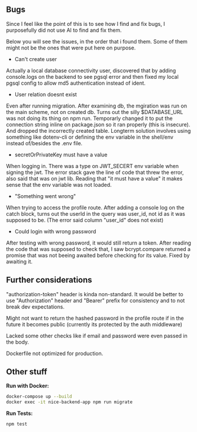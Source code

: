 

## Bugs 

Since I feel like the point of this is to see how I find and fix bugs, I purposefully did not use AI to find and fix them.

Below you will see the issues, in the order that i found them. Some of them might not be the ones that were put here on purpose.



* Can't create user

Actually a local database connectivity user, discovered that by adding console.logs on the backend to see pgsql error and then fixed my local pgsql config to allow md5 authentication instead of ident.


* User relation doesnt exist

Even after running migration. After examining db, the mgiration was run on the main scheme, not on created db. Turns out the silly $DATABASE_URL was not doing its thing on npm run. Temporarly changed it to put the connection string inline on package.json so it ran properly (this is insecure). And dropped the incorrectly created table. Longterm solution involves using something like dotenv-cli or defining the env variable in the shell/env instead of/besides the .env file.


* secretOrPrivateKey must have a value

When logging in. There was a type on JWT_SECERT env variable when signing the jwt. The error stack gave the line of code that threw the error, also said that was on jwt lib. Reading that "it must have a value" it makes sense that the env variable was not loaded.


* "Something went wrong"

When trying to access the profile route. After adding a console log on the catch block, turns out the userId in the query was user_id, not id as it was supposed to be. (The error said column "user_id" does not exist)

* Could login with wrong password

After testing with wrong password, it would still return a token. After reading the code that was supposed to check that, I saw bcrypt.compare returned a promise that was not beeing awaited before checking for its value. Fixed by awaiting it.



## Further considerations

"authorization-token" header is kinda non-standard. It would be better to use "Authorization" header and "Bearer" prefix for consistency and to not break dev expectations.

Might not want to return the hashed password in the profile route if in the future it becomes public (currently its protected by the auth middleware)

Lacked some other checks like if email and password were even passed in the body.

Dockerfile not optimized for production.

## Other stuff

**Run with Docker:**
```bash
docker-compose up --build
docker exec -it nice-backend-app npm run migrate
```

**Run Tests:**

```bash
npm test
```